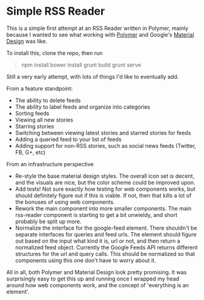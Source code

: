 Simple RSS Reader
=================

This is a simple first attempt at an RSS Reader written in Polymer, mainly because I wanted to see what working with [Polymer](http://www.polymer-project.org/) and Google's [Material Design](http://www.google.com/design/spec/material-design/introduction.html) was like.

To install this, clone the repo, then run

> npm install
> bower install
> grunt build
> grunt serve

Still a very early attempt, with lots of things I'd like to eventually add.

From a feature standpoint:

- The ability to delete feeds
- The ability to label feeds and organize into categories
- Sorting feeds
- Viewing all new stories
- Starring stories
- Switching between viewing latest stories and starred stories for feeds
- Adding a queried feed to your list of feeds
- Adding support for non-RSS stories, such as social news feeds (Twitter, FB, G+, etc)

From an infrastructure perspective

- Re-style the base material design styles. The overall icon set is decent, and the visuals are nice, but the color scheme could be improved upon.
- Add tests! Not sure exactly how testing for web components works, but should definitely figure out if this is viable. If not, then that kills a lot of the bonuses of using web components.
- Rework the main component into more smaller components. The main rss-reader component is starting to get a bit unwieldy, and short probably be split up more.
- Normalize the interface for the google-feed element. There shouldn't be separate interfaces for queries and feed urls. The element should figure out based on the input what kind it is, url or not, and then return a normalized feed object. Currently the Google Feeds API returns different structures for the url and query calls. This should be normalized so that components using this one don't have to worry about it.

All in all, both Polymer and Material Design look pretty promising. It was surprisingly easy to get this up and running once I wrapped my head around how web components work, and the concept of 'everything is an element'.